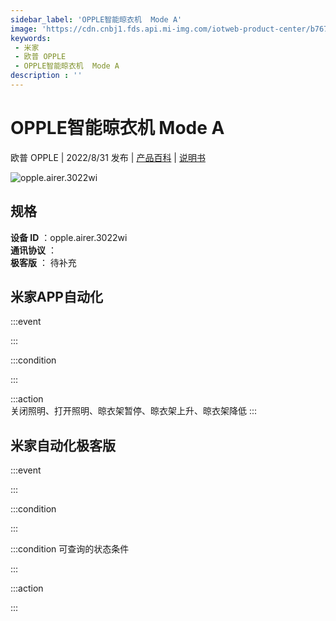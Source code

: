 ```yaml
---
sidebar_label: 'OPPLE智能晾衣机  Mode A'
image: 'https://cdn.cnbj1.fds.api.mi-img.com/iotweb-product-center/b7678051067632f59810e40b8c80bd9d_1655717186466.png?GalaxyAccessKeyId=AKVGLQWBOVIRQ3XLEW&Expires=9223372036854775807&Signature=NMKUzlazwPYmd1BWoeBYRWLsrDI='
keywords: 
 - 米家
 - 欧普 OPPLE
 - OPPLE智能晾衣机  Mode A
description : ''
---
```

# OPPLE智能晾衣机  Mode A

欧普 OPPLE | 2022/8/31 发布 | [产品百科](https://home.mi.com/webapp/content/baike/product/index.html?model=opple.airer.3022wi/) | [说明书](https://home.mi.com/views/introduction.html?model=opple.airer.3022wi&region=cn)

![opple.airer.3022wi](https://cdn.cnbj1.fds.api.mi-img.com/iotweb-product-center/b7678051067632f59810e40b8c80bd9d_1655717186466.png?GalaxyAccessKeyId=AKVGLQWBOVIRQ3XLEW&Expires=9223372036854775807&Signature=NMKUzlazwPYmd1BWoeBYRWLsrDI=)

## 规格  
> 
**设备 ID** ：opple.airer.3022wi  
**通讯协议** ：  
**极客版**  ： 待补充 


## 米家APP自动化  

:::event  

:::

:::condition  

:::

:::action   
关闭照明、打开照明、晾衣架暂停、晾衣架上升、晾衣架降低
:::

## 米家自动化极客版  

:::event  

:::

:::condition  

:::

:::condition 可查询的状态条件  

:::

:::action  

:::

        
